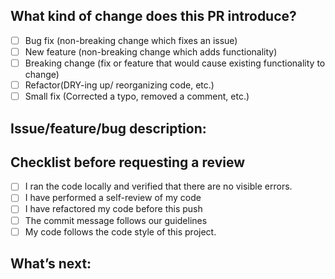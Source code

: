 ## What kind of change does this PR introduce?
- [ ] Bug fix (non-breaking change which fixes an issue)
- [ ] New feature (non-breaking change which adds functionality)
- [ ] Breaking change (fix or feature that would cause existing functionality to change)
- [ ] Refactor(DRY-ing up/ reorganizing code, etc.)
- [ ] Small fix (Corrected a typo, removed a comment, etc.)

## Issue/feature/bug description: 


## Checklist before requesting a review
- [ ] I ran the code locally and verified that there are no visible errors.
- [ ] I have performed a self-review of my code
- [ ] I have refactored my code before this push
- [ ] The commit message follows our guidelines
- [ ] My code follows the code style of this project.

## What’s next:
